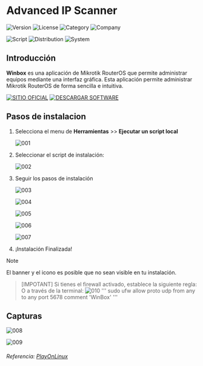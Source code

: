 # Advanced IP Scanner

![Version](https://img.shields.io/badge/Version-3.41-blue)
![License](https://img.shields.io/badge/License-Free%20%E2%80%A2Proprietary-green)
![Category](https://img.shields.io/badge/Category-Network-blue)
![Company](https://img.shields.io/badge/Company-Mikrotik%20%C2%A9-blue)

![Script](https://img.shields.io/badge/Script-1.6.2-blue)
![Distribution](https://img.shields.io/badge/Distribution-Linux%20Mint%2022%20x64-green?logo=Linux)
![System](https://img.shields.io/badge/System-Windows%2011-blue?logo=Windows)

## Introducción

**Winbox** es una aplicación de Mikrotik RouterOS que permite administrar equipos mediante una interfaz gráfica. Esta aplicación permite administrar Mikrotik RouterOS de forma sencilla e intuitiva.

[![SITIO OFICIAL](https://img.shields.io/badge/SITIO%20OFICIAL-blue?style=for-the-badge)](https://mikrotik.com/)
[![DESCARGAR SOFTWARE](https://img.shields.io/badge/DESCARGAR%20SOFTWARE-yellow?style=for-the-badge)](https://mikrotik.com/download)

## Pasos de instalacion

1. Selecciona el menu de **Herramientas** >> **Ejecutar un script local**

   ![001](Images/001.png)

3. Seleccionar el script de instalación:

   ![002](Images/002.png)

5. Seguir los pasos de instalación

   ![003](Images/003.png)

   ![004](Images/004.png)

   ![005](Images/005.png)

   ![006](Images/006.png)

   ![007](Images/007.png)
7. ¡Instalación Finalizada!

  > [!NOTE]
  > El banner y el icono es posible que no sean visible en tu instalación.

  > [IMPOTANT]
  > Si tienes el firewall activado, establece la siguiente regla:
  > O a través de la terminal:
  > ![010](Images/010.png)
  > '''
  > sudo ufw allow proto udp from any to any port 5678 comment 'WinBox'
  > '''

## Capturas

![008](Images/008.png)

![009](Images/009.png)

###### Referencia: [PlayOnLinux](https://www.playonlinux.com/en/app-3972-Advanced_IP_Scanner.html)
